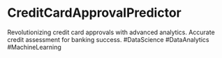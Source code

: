 # CreditCardApprovalPredictor
Revolutionizing credit card approvals with advanced analytics. Accurate credit assessment for banking success. #DataScience #DataAnalytics #MachineLearning
